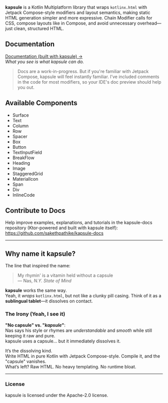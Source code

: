 **kapsule** is a Kotlin Multiplatform library
that wraps `kotlinx.html` with Jetpack Compose-style modifiers and layout semantics,
making static HTML generation simpler and more expressive.
Chain Modifier calls for CSS, compose layouts like in Compose,
and avoid unnecessary overhead—just clean, structured HTML.

## Documentation

[Documentation (built with kapsule) →](https://related-xaviera-sakethpathike-cd849e75.koyeb.app/)  
_What you see is what kapsule can do._
> Docs are a work-in-progress. But if you're familiar with Jetpack Compose, kapsule will feel instantly familiar.
> I’ve included comments in the code for most modifiers, so your IDE's doc preview should help you out.

## Available Components

- Surface
- Text
- Column
- Row
- Spacer
- Box
- Button
- TextInputField
- BreakFlow
- Heading
- Image
- StaggeredGrid
- MaterialIcon
- Span
- Div
- InlineCode

## Contribute to Docs

Help improve examples, explanations,
and tutorials in the kapsule-docs repository (Ktor-powered and built with kapsule itself):
https://github.com/sakethpathike/kapsule-docs

---

## Why name it **kapsule**?

The line that inspired the name:

> My rhymin' is a vitamin held without a capsule  
> — Nas, *N.Y. State of Mind*

**kapsule** works the same way.  
Yeah, it _wraps_ `kotlinx.html`, but not like a clunky pill casing. Think of it as a **sublingual tablet**—it dissolves on contact.

### The Irony (Yeah, I see it)

**"No capsule" vs. "_kapsule_"**:  
Nas says his style or rhymes are _understandable_ and _smooth_ while still keeping it raw and pure.  
kapsule uses a capsule... but it immediately dissolves it.

It’s the dissolving kind.  
Write HTML in pure Kotlin with Jetpack Compose-style. Compile it, and the "capsule" vanishes.  
What’s left? Raw HTML. No heavy templating. No runtime bloat.

---

### License

kapsule is licensed under the Apache-2.0 license.